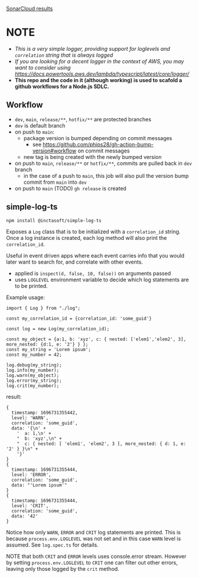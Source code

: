 [SonarCloud results](https://sonarcloud.io/summary/overall?id=inctasoft_simple-log-ts)

# NOTE
- _This is a very simple logger, providing support for loglevels and `correlation` string that is always logged_
- _If you are looking for a decent logger in the context of AWS, you may want to consider using https://docs.powertools.aws.dev/lambda/typescript/latest/core/logger/_
- __This repo and the code in it (although working) is used to scafold a github workflows for a Node.js SDLC.__

## Workflow

- `dev`, `main`, `release/**`, `hotfix/**` are protected branches
- `dev` is default branch
- on push to  `main`:
  - package version is bumped depending on commit messages
    - see https://github.com/phips28/gh-action-bump-version#workflow on commit messages
  - new tag is being created with the newly bumped version
- on push to `main`, `release/**` or `hotfix/**`, commits are pulled back in `dev` branch 
  - in the case of a push to `main`, this job will also pull the version bump commit from `main` into `dev`
- on push to `main` (TODO) `gh release` is created

## simple-log-ts

```
npm install @inctasoft/simple-log-ts
```

Exposes a `Log` class that is to be initialized with a `correlation_id` string. Once a log instance is created, each log method will also print the `correlation_id`.

Useful in event driven apps where each event carries info that you would later want to search for, and correlate with other events.

- applied is `inspect(d, false, 10, false))` on arguments passed 
- uses `LOGLEVEL` environment variable to decide which log statements are to be printed.

Example usage: 

```
import { Log } from "./log";

const my_correlation_id = {correlation_id: 'some_guid'} 

const log = new Log(my_correlation_id);

const my_object = {a:1, b: 'xyz', c: { nested: ['elem1','elem2', 3], more_nested: {d:1, e: '2'} } };
const my_string = 'Lorem ipsum';
const my_number = 42;

log.debug(my_string);  
log.info(my_number);
log.warn(my_object);
log.error(my_string);
log.crit(my_number);

```

result:

```
{
  timestamp: 1696731355442,
  level: 'WARN',
  correlation: 'some_guid',
  data: '{\n' +
    '  a: 1,\n' +
    "  b: 'xyz',\n" +
    "  c: { nested: [ 'elem1', 'elem2', 3 ], more_nested: { d: 1, e: '2' } }\n" +
    '}'
}
{
  timestamp: 1696731355444,
  level: 'ERROR',
  correlation: 'some_guid',
  data: "'Lorem ipsum'"
}
{
  timestamp: 1696731355444,
  level: 'CRIT',
  correlation: 'some_guid',
  data: '42'
}
```

Notice how only `WARN`, `ERROR` and `CRIT` log statements are printed. This is because `process.env.LOGLEVEL` was not set and in this case `WARN` level is assumed. See `log.spec.ts` for details. 

NOTE that both `CRIT` and `ERROR` levels uses console.error stream. However by setting `process.env.LOGLEVEL` to `CRIT` one can filter out other errors, leaving only those logged by the `crit` method.
